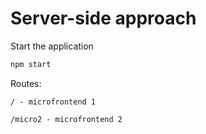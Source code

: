 # Server-side approach

Start the application

```bash
npm start
```

Routes:
```
/ - microfrontend 1

/micro2 - microfrontend 2
```

